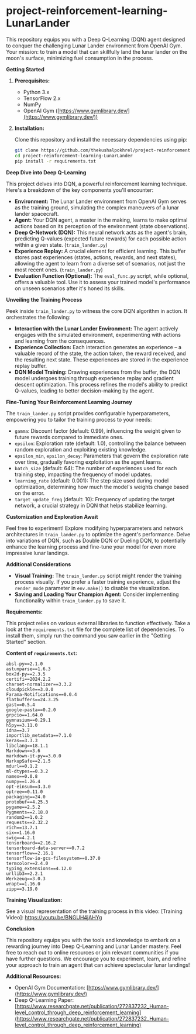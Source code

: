 # project-reinforcement-learning-LunarLander

This repository equips you with a Deep Q-Learning (DQN) agent designed to conquer the challenging Lunar Lander environment from OpenAI Gym. Your mission: to train a model that can skillfully land the lunar lander on the moon's surface, minimizing fuel consumption in the process.

**Getting Started**

1. **Prerequisites:**
   - Python 3.x
   - TensorFlow 2.x
   - NumPy
   - OpenAI Gym ([https://www.gymlibrary.dev/](https://www.gymlibrary.dev/))

2. **Installation:**

   Clone this repository and install the necessary dependencies using pip:

   ```bash
   git clone https://github.com/thekushalpokhrel/project-reinforcement-learning-LunarLander.git
   cd project-reinforcement-learning-LunarLander
   pip install -r requirements.txt
   ```

**Deep Dive into Deep Q-Learning**

This project delves into DQN, a powerful reinforcement learning technique. Here's a breakdown of the key components you'll encounter:

- **Environment:** The Lunar Lander environment from OpenAI Gym serves as the training ground, simulating the complex maneuvers of a lunar lander spacecraft.
- **Agent:** Your DQN agent, a master in the making, learns to make optimal actions based on its perception of the environment (state observations).
- **Deep Q-Network (DQN):**  This neural network acts as the agent's brain, predicting Q-values (expected future rewards) for each possible action within a given state. (`train_lander.py`)
- **Experience Replay:**  A crucial element for efficient learning. This buffer stores past experiences (states, actions, rewards, and next states), allowing the agent to learn from a diverse set of scenarios, not just the most recent ones. (`train_lander.py`)
- **Evaluation Function (Optional):**  The `eval_func.py` script, while optional, offers a valuable tool. Use it to assess your trained model's performance on unseen scenarios after it's honed its skills.

**Unveiling the Training Process**

Peek inside `train_lander.py` to witness the core DQN algorithm in action. It orchestrates the following:

- **Interaction with the Lunar Lander Environment:** The agent actively engages with the simulated environment, experimenting with actions and learning from the consequences.
- **Experience Collection:** Each interaction generates an experience – a valuable record of the state, the action taken, the reward received, and the resulting next state. These experiences are stored in the experience replay buffer.
- **DQN Model Training:**  Drawing experiences from the buffer, the DQN model undergoes training through experience replay and gradient descent optimization. This process refines the model's ability to predict Q-values, leading to better decision-making by the agent.

**Fine-Tuning Your Reinforcement Learning Journey**

The `train_lander.py` script provides configurable hyperparameters, empowering you to tailor the training process to your needs:

- `gamma`: Discount factor (default: 0.99), influencing the weight given to future rewards compared to immediate ones.
- `epsilon`: Exploration rate (default: 1.0), controlling the balance between random exploration and exploiting existing knowledge.
- `epsilon_min`, `epsilon_decay`: Parameters that govern the exploration rate over time, gradually favoring exploitation as the agent learns.
- `batch_size` (default: 64): The number of experiences used for each training step, impacting the frequency of model updates.
- `learning_rate` (default: 0.001): The step size used during model optimization, determining how much the model's weights change based on the error.
- `target_update_freq` (default: 10): Frequency of updating the target network, a crucial strategy in DQN that helps stabilize learning.

**Customization and Exploration Await**

Feel free to experiment! Explore modifying hyperparameters and network architectures in `train_lander.py` to optimize the agent's performance. Delve into variations of DQN, such as Double DQN or Dueling DQN, to potentially enhance the learning process and fine-tune your model for even more impressive lunar landings.

**Additional Considerations**

- **Visual Training:** The `train_lander.py` script might render the training process visually. If you prefer a faster training experience, adjust the `render_mode` parameter in `env.make()` to disable the visualization.
- **Saving and Loading Your Champion Agent:** Consider implementing functionality within `train_lander.py` to save it.

**Requirements:**

This project relies on various external libraries to function effectively. Take a look at the `requirements.txt` file for the complete list of dependencies. To install them, simply run the command you saw earlier in the "Getting Started" section.

**Content of `requirements.txt`:**

```
absl-py==2.1.0
astunparse==1.6.3
box2d-py==2.3.5
certifi==2024.2.2
charset-normalizer==3.3.2
cloudpickle==3.0.0
Farama-Notifications==0.0.4
flatbuffers==24.3.25
gast==0.5.4
google-pasta==0.2.0
grpcio==1.64.0
gymnasium==0.29.1
h5py==3.11.0
idna==3.7
importlib_metadata==7.1.0
keras==3.3.3
libclang==18.1.1
Markdown==3.6
markdown-it-py==3.0.0
MarkupSafe==2.1.5
mdurl==0.1.2
ml-dtypes==0.3.2
namex==0.0.8
numpy==1.26.4
opt-einsum==3.3.0
optree==0.11.0
packaging==24.0
protobuf==4.25.3
pygame==2.5.2
Pygments==2.18.0
random2==1.0.2
requests==2.32.2
rich==13.7.1
six==1.16.0
swig==4.2.1
tensorboard==2.16.2
tensorboard-data-server==0.7.2
tensorflow==2.16.1
tensorflow-io-gcs-filesystem==0.37.0
termcolor==2.4.0
typing_extensions==4.12.0
urllib3==2.2.1
Werkzeug==3.0.3
wrapt==1.16.0
zipp==3.19.0
```
**Training Visualization:**

See a visual representation of the training process in this video: [Training Video]: https://youtu.be/BNGUH4jAHYg

**Conclusion**

This repository equips you with the tools and knowledge to embark on a rewarding journey into Deep Q-Learning and Lunar Lander mastery. Feel free to reach out to online resources or join relevant communities if you have further questions. We encourage you to experiment, learn, and refine your approach to train an agent that can achieve spectacular lunar landings!

**Additional Resources:**

- OpenAI Gym Documentation: [https://www.gymlibrary.dev/](https://www.gymlibrary.dev/)
- Deep Q-Learning Paper: [https://www.researchgate.net/publication/272837232_Human-level_control_through_deep_reinforcement_learning](https://www.researchgate.net/publication/272837232_Human-level_control_through_deep_reinforcement_learning)
